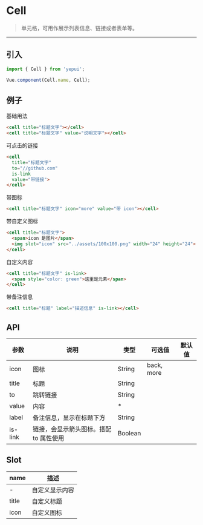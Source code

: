 # Cell

> 单元格，可用作展示列表信息、链接或者表单等。

----------


## 引入

```javascript
import { Cell } from 'yepui';

Vue.component(Cell.name, Cell);
```

## 例子

基础用法
```html
<cell title="标题文字"></cell>
<cell title="标题文字" value="说明文字"></cell>
```

可点击的链接

```html
<cell
  title="标题文字"
  to="//github.com"
  is-link
  value="带链接">
</cell>
```

带图标

```html
<cell title="标题文字" icon="more" value="带 icon"></cell>
```


带自定义图标

```html
<cell title="标题文字">
  <span>icon 是图片</span>
  <img slot="icon" src="../assets/100x100.png" width="24" height="24">
</cell>
```

自定义内容
```html
<cell title="标题文字" is-link>
  <span style="color: green">这里是元素</span>
</cell>
```

带备注信息
```html
<cell title="标题" label="描述信息" is-link></cell>
```


## API
| 参数 | 说明 | 类型 | 可选值 | 默认值 |
|------|-------|---------|-------|--------|
|   icon  |  图标   | String    |  back, more   |     |
| title | 标题 | String | | |
| to    | 跳转链接 | String | | |
| value | 内容 | * | | |
| label | 备注信息，显示在标题下方 | String | | |
| is-link | 链接，会显示箭头图标。搭配 to 属性使用 | Boolean | | |

## Slot
| name | 描述 |
|------|--------|
| - | 自定义显示内容 |
| title | 自定义标题 |
| icon | 自定义图标 |
